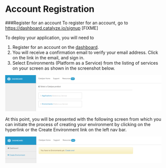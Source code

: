 # Account Registration


###Register for an account
To register for an account, go to https://dashboard.catalyze.io/signup [FIXME]

To deploy your application, you will need to
1. Register for an account on the [dashboard](https://dashboard.catalyze.io/signup).
2. You will receive a confirmation email to verify your email address. Click on the link in the email, and sign in.
3. Select Environments (Platform as a Service) from the listing of services on your screen as shown in the screenshot below.

![Select PaaS](../pics/1.select.paas.png)

At this point, you will be presented with the following screen from which you can initiate the process of creating your environment by clicking on the hyperlink or the Create Environment link on the left nav bar.

![Create Env](../pics/2.start.env.creation.png)
